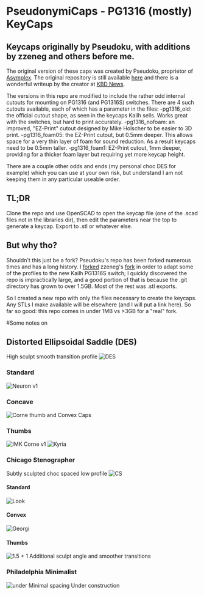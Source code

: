 # PseudonymiCaps - PG1316 (mostly) KeyCaps

## Keycaps originally by Pseudoku, with additions by zzeneg and others before me.

The original version of these caps was created by Pseudoku, proprietor of [Asymplex](http://asymplex.xyz/). The original repository is still available [here](https://github.com/pseudoku/PseudoMakeMeKeyCapProfiles) and there is a wonderful writeup by the creator at [KBD News](https://kbd.news/On-the-DES-keycap-profile-2229.html).

The versions in this repo are modified to include the rather odd internal cutouts for mounting on PG1316 (and PG1316S) switches. There are 4 such cutouts available, each of which has a parameter in the files:
-pg1316_old: the official cutout shape, as seen in the keycaps Kailh sells. Works great with the switches, but hard to print accurately.
-pg1316_nofoam: an improved, "EZ-Print" cutout designed by Mike Holscher to be easier to 3D print.
-pg1316_foam05: the EZ-Print cutout, but 0.5mm deeper. This allows space for a very thin layer of foam for sound reduction. As a result keycaps need to be 0.5mm taller.
-pg1316_foam1: EZ-Print cutout, 1mm deeper, providing for a thicker foam layer but requiring yet more keycap height.

There are a couple other odds and ends (my personal choc DES for example) which you can use at your own risk, but understand I am not keeping them in any particular useable order.

## TL;DR 

Clone the repo and use OpenSCAD to open the keycap file (one of the .scad files not in the libraries dir), then edit the parameters near the top to generate a keycap. Export to .stl or whatever else.

## But why tho?

Shouldn't this just be a fork? Pseudoku's repo has been forked numerous times and has a long history. I [forked](https://github.com/jusdisgi/PseudoMakeMeKeyCapProfiles) zzeneg's [fork](https://github.com/zzeneg/PseudoMakeMeKeyCapProfiles) in order to adapt some of the profiles to the new Kailh PG1316S switch; I quickly discovered the repo is impractically large, and a good portion of that is because the .git directory has grown to over 1.5GB. Most of the rest was .stl exports.

So I created a new repo with only the files necessary to create the keycaps. Any STLs I make available will be elsewhere (and I will put a link here). So far so good: this repo comes in under 1MB vs >3GB for a "real" fork.

#Some notes on

## Distorted Ellipsoidal Saddle (DES)

High sculpt smooth transition profile
![DES](https://raw.githubusercontent.com/pseudoku/PseudoMakeMeKeyCapProfiles/master/Photo/R1-R5.png)

### Standard

![Neuron v1](https://raw.githubusercontent.com/pseudoku/PseudoMakeMeKeyCapProfiles/master/Photo/DES_cast.jpg)

### Concave

![Corne thumb and Convex Caps](https://raw.githubusercontent.com/pseudoku/PseudoMakeMeKeyCapProfiles/master/Photo/Convex.jpg)

### Thumbs

![IMK Corne v1](https://raw.githubusercontent.com/pseudoku/PseudoMakeMeKeyCapProfiles/master/Photo/DES_corne.jpg)
![Kyria](https://raw.githubusercontent.com/pseudoku/PseudoMakeMeKeyCapProfiles/master/Photo/DES_kyria.png)

### Chicago Stenographer

Subtly sculpted choc spaced low profile
![CS](https://raw.githubusercontent.com/pseudoku/PseudoMakeMeKeyCapProfiles/master/Photo/CS.png)

#### Standard

![Look](https://raw.githubusercontent.com/pseudoku/PseudoMakeMeKeyCapProfiles/master/Photo/CS_gergo.jpg)

#### Convex

![Georgi](https://raw.githubusercontent.com/pseudoku/PseudoMakeMeKeyCapProfiles/master/Photo/CS_convex.jpg)

#### Thumbs

![1.5 + 1](https://raw.githubusercontent.com/pseudoku/PseudoMakeMeKeyCapProfiles/master/Photo/CS_Thumb.png)
Additional sculpt angle and smoother transitions

### Philadelphia Minimalist

![under](https://raw.githubusercontent.com/pseudoku/PseudoMakeMeKeyCapProfiles/master/Photo/Philadelphia_Minimalist.png)
Minimal spacing
Under construction
